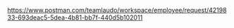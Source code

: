 https://www.postman.com/teamlaudo/workspace/employee/request/4219833-693deac5-5dea-4b81-bb7f-440d5b102011
